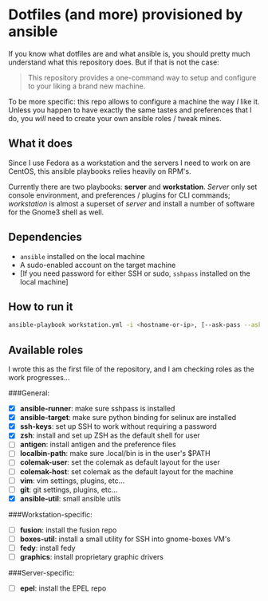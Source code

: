 # Dotfiles (and more) provisioned by ansible

If you know what dotfiles are and what ansible is, you should pretty much
understand what this repository does.   But if that is not the case:

> This repository provides a one-command way to setup and configure to your
> liking a brand new machine.

To be more specific: this repo allows to configure a machine the way _I_ like
it.  Unless you happen to have exactly the same tastes and preferences that I
do, you _will_ need to create your own ansible roles / tweak mines.


## What it does

Since I use Fedora as a workstation and the servers I need to work on are
CentOS, this ansible playbooks relies heavily on RPM's.

Currently there are two playbooks: **server** and **workstation**.  _Server_
only set console environment, and preferences / plugins for CLI commands;
_workstation_ is almost a superset of _server_ and install a number of software
for the Gnome3 shell as well.


## Dependencies

- `ansible` installed on the local machine
- A sudo-enabled account on the target machine
- [If you need password for either SSH or sudo, `sshpass` installed on the
  local machine]


## How to run it

```sh
ansible-playbook workstation.yml -i <hostname-or-ip>, [--ask-pass --ask-sudo-pass -vvvv]
```

## Available roles

I wrote this as the first file of the repository, and I am checking roles as
the work progresses...

###General:

- [X] **ansible-runner**: make sure sshpass is installed
- [X] **ansible-target**: make sure python binding for selinux are installed
- [X] **ssh-keys**: set up SSH to work without requiring a password
- [X] **zsh**: install and set up ZSH as the default shell for user
- [ ] **antigen**: install antigen and the preference files
- [ ] **localbin-path**: make sure .local/bin is in the user's $PATH
- [ ] **colemak-user**: set the colemak as default layout for the user
- [ ] **colemak-host**: set colemak as the default layout for the machine
- [ ] **vim**: vim settings, plugins, etc...
- [ ] **git**: git settings, plugins, etc...
- [X] **ansible-util**: small ansible utils

###Workstation-specific:

- [ ] **fusion**: install the fusion repo
- [ ] **boxes-util**: install a small utility for SSH into gnome-boxes VM's
- [ ] **fedy**: install fedy
- [ ] **graphics**: install proprietary graphic drivers

###Server-specific:

- [ ] **epel**: install the EPEL repo